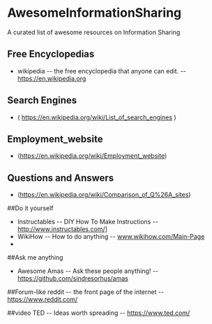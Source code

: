 # AwesomeInformationSharing
A curated list of awesome resources on Information Sharing

## Free Encyclopedias
* wikipedia -- the free encyclopedia that anyone can edit. -- https://en.wikipedia.org

## Search Engines
* ( https://en.wikipedia.org/wiki/List_of_search_engines )

## Employment_website
* (https://en.wikipedia.org/wiki/Employment_website)
 
## Questions and Answers
* (https://en.wikipedia.org/wiki/Comparison_of_Q%26A_sites)

##Do it yourself
* Instructables -- DIY How To Make Instructions -- http://www.instructables.com/]
* WikiHow -- How to do anything -- www.wikihow.com/Main-Page
* 
##Ask me anything
* Awesome Amas -- Ask these people anything! -- https://github.com/sindresorhus/amas

##Forum-like
reddit -- the front page of the internet -- https://www.reddit.com/

##video 
TED -- Ideas worth spreading  -- https://www.ted.com/
